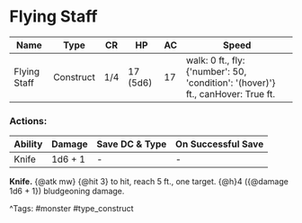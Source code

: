 # Flying Staff

| Name | Type | CR | HP | AC | Speed |
|------|------|----|----|----|-------|
| Flying Staff | Construct | 1/4 | 17 (5d6) | 17 | walk: 0 ft., fly: {'number': 50, 'condition': '(hover)'} ft., canHover: True ft. |

### Actions:

| Ability | Damage | Save DC & Type | On Successful Save |
|---------|--------|----------------|--------------------|
| Knife | 1d6 + 1 | - | - |


**Knife.** {@atk mw} {@hit 3} to hit, reach 5 ft., one target. {@h}4 ({@damage 1d6 + 1}) bludgeoning damage.

^Tags: #monster #type_construct